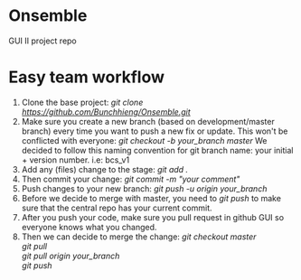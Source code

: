# Onsemble
GUI II project repo

# Easy team workflow
1. Clone the base project: *git clone https://github.com/Bunchhieng/Onsemble.git*
2. Make sure you create a new branch (based on development/master branch) every time you want to push a new fix or update. This won't be conflicted with everyone:
*git checkout -b your_branch master*
We decided to follow this naming convention for git branch name: your initial + version number. i.e: bcs_v1
3. Add any (files) change to the stage: *git add .*
4. Then commit your change: *git commit -m "your comment"*
5. Push changes to your new branch: *git push -u origin your_branch*
6. Before we decide to merge with master, you need to *git push* to make sure that the central repo has your current commit.
7. After you push your code, make sure you pull request in github GUI so everyone knows what you changed.
8. Then we can decide to merge the change:
*git checkout master*    
*git pull*    
*git pull origin your_branch*   
*git push*     
